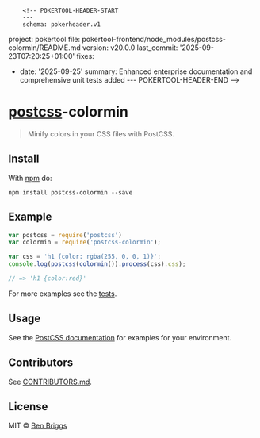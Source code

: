         <!-- POKERTOOL-HEADER-START
        ---
        schema: pokerheader.v1
project: pokertool
file: pokertool-frontend/node_modules/postcss-colormin/README.md
version: v20.0.0
last_commit: '2025-09-23T07:20:25+01:00'
fixes:
- date: '2025-09-25'
  summary: Enhanced enterprise documentation and comprehensive unit tests added
        ---
        POKERTOOL-HEADER-END -->
# [postcss][postcss]-colormin

> Minify colors in your CSS files with PostCSS.

## Install

With [npm](https://npmjs.org/package/postcss-colormin) do:

```
npm install postcss-colormin --save
```


## Example

```js
var postcss = require('postcss')
var colormin = require('postcss-colormin');

var css = 'h1 {color: rgba(255, 0, 0, 1)}';
console.log(postcss(colormin()).process(css).css);

// => 'h1 {color:red}'
```

For more examples see the [tests](src/__tests__/index.js).


## Usage

See the [PostCSS documentation](https://github.com/postcss/postcss#usage) for
examples for your environment.


## Contributors

See [CONTRIBUTORS.md](https://github.com/cssnano/cssnano/blob/master/CONTRIBUTORS.md).


## License

MIT © [Ben Briggs](http://beneb.info)


[postcss]:  https://github.com/postcss/postcss
